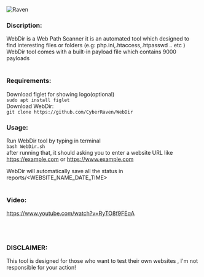 ![Raven](https://user-images.githubusercontent.com/77549466/107131953-34108300-68ec-11eb-8bcf-3ab32f1ed741.jpg)

### **Discription:**<br/>
WebDir is a Web Path Scanner it is an automated tool which designed to find interesting files or folders (e.g: php.ini,.htaccess,.htpasswd .. etc )<br/>
WebDir tool comes with a built-in payload file which contains 9000 payloads <br/><br/>

### **Requirements:**<br/>
Download figlet for showing logo(optional)<br/>
`sudo apt install figlet`<br/>
Download WebDir:<br/>
`git clone https://github.com/CyberRaven/WebDir`<br/>

### **Usage:**<br/>
Run WebDir tool by typing in terminal<br/>
`bash WebDir.sh`<br/>
after running that, it should asking you to enter a website URL like https://example.com or https://www.example.com<br/>

WebDir will automatically save all the status in reports/<WEBSITE_NAME_DATE_TIME><br/><br/>

### **Video:**<br/>
https://www.youtube.com/watch?v=RyTO8f9FEqA

<br/><br/>
### **DISCLAIMER:**<br/>
This tool is designed for those who want to test their own websites , I'm not responsible for your action!
